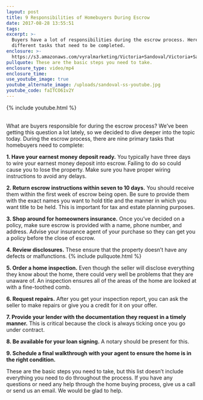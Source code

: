 ```yaml
---
layout: post
title: 9 Responsibilities of Homebuyers During Escrow
date: 2017-08-28 13:55:51
tags:
excerpt: >-
  Buyers have a lot of responsibilities during the escrow process. Here are nine
  different tasks that need to be completed.
enclosure: >-
  https://s3.amazonaws.com/vyralmarketing/Victoria+Sandoval/Victoria+Sandoval+-+9+Responsibilities+of+Homebuyers+During+Escrow.mp4
pullquote: These are the basic steps you need to take.
enclosure_type: video/mp4
enclosure_time:
use_youtube_image: true
youtube_alternate_image: /uploads/sandoval-ss-youtube.jpg
youtube_code: faITCO61v2Y
---
```



{% include youtube.html %}

<br>What are buyers responsible for during the escrow process? We’ve been getting this question a lot lately, so we decided to dive deeper into the topic today. During the escrow process, there are nine primary tasks that homebuyers need to complete:

**1. Have your earnest money deposit ready.** You typically have three days to wire your earnest money deposit into escrow. Failing to do so could cause you to lose the property. Make sure you have proper wiring instructions to avoid any delays.

**2. Return escrow instructions within seven to 10 days.** You should receive them within the first week of escrow being open. Be sure to provide them with the exact names you want to hold title and the manner in which you want title to be held. This is important for tax and estate planning purposes.

**3. Shop around for homeowners insurance.** Once you’ve decided on a policy, make sure escrow is provided with a name, phone number, and address. Advise your insurance agent of your purchase so they can get you a policy before the close of escrow.

**4. Review disclosures.** These ensure that the property doesn’t have any defects or malfunctions. {% include pullquote.html %}

**5. Order a home inspection.** Even though the seller will disclose everything they know about the home, there could very well be problems that they are unaware of. An inspection ensures all of the areas of the home are looked at with a fine-toothed comb.

**6. Request repairs.** After you get your inspection report, you can ask the seller to make repairs or give you a credit for it on your offer.

**7. Provide your lender with the documentation they request in a timely manner.** This is critical because the clock is always ticking once you go under contract.

**8. Be available for your loan signing.** A notary should be present for this.

**9. Schedule a final walkthrough with your agent to ensure the home is in the right condition.**

These are the basic steps you need to take, but this list doesn’t include everything you need to do throughout the process. If you have any questions or need any help through the home buying process, give us a call or send us an email. We would be glad to help.
